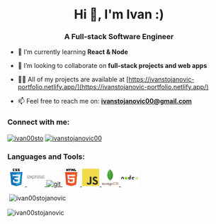 <h1 align="center">Hi 👋, I'm Ivan :)</h1>
<h3 align="center">A Full-stack Software Engineer</h3>

- 🌱 I’m currently learning **React & Node**

- 👯 I’m looking to collaborate on **full-stack projects and web apps**

- 👨‍💻 All of my projects are available at [https://ivanstojanovic-portfolio.netlify.app/](https://ivanstojanovic-portfolio.netlify.app/)

- 📫 Feel free to reach me on: **ivanstojanovic00@gmail.com**

<h3 align="left">Connect with me:</h3>
<p align="left">
<a href="https://twitter.com/ivan00sto" target="blank"><img align="center" src="https://raw.githubusercontent.com/rahuldkjain/github-profile-readme-generator/master/src/images/icons/Social/twitter.svg" alt="ivan00sto" height="30" width="40" /></a>
<a href="https://linkedin.com/in/ivanstojanovic00" target="blank"><img align="center" src="https://raw.githubusercontent.com/rahuldkjain/github-profile-readme-generator/master/src/images/icons/Social/linked-in-alt.svg" alt="ivanstojanovic00" height="30" width="40" /></a>
</p>

<h3 align="left">Languages and Tools:</h3>
<p align="left"> <a href="https://www.w3schools.com/css/" target="_blank" rel="noreferrer"> <img src="https://raw.githubusercontent.com/devicons/devicon/master/icons/css3/css3-original-wordmark.svg" alt="css3" width="40" height="40"/> </a> <a href="https://expressjs.com" target="_blank" rel="noreferrer"> <img src="https://raw.githubusercontent.com/devicons/devicon/master/icons/express/express-original-wordmark.svg" alt="express" width="40" height="40"/> </a> <a href="https://git-scm.com/" target="_blank" rel="noreferrer"> <img src="https://www.vectorlogo.zone/logos/git-scm/git-scm-icon.svg" alt="git" width="40" height="40"/> </a> <a href="https://www.w3.org/html/" target="_blank" rel="noreferrer"> <img src="https://raw.githubusercontent.com/devicons/devicon/master/icons/html5/html5-original-wordmark.svg" alt="html5" width="40" height="40"/> </a> <a href="https://developer.mozilla.org/en-US/docs/Web/JavaScript" target="_blank" rel="noreferrer"> <img src="https://raw.githubusercontent.com/devicons/devicon/master/icons/javascript/javascript-original.svg" alt="javascript" width="40" height="40"/> </a> <a href="https://www.mongodb.com/" target="_blank" rel="noreferrer"> <img src="https://raw.githubusercontent.com/devicons/devicon/master/icons/mongodb/mongodb-original-wordmark.svg" alt="mongodb" width="40" height="40"/> </a> <a href="https://nodejs.org" target="_blank" rel="noreferrer"> <img src="https://raw.githubusercontent.com/devicons/devicon/master/icons/nodejs/nodejs-original-wordmark.svg" alt="nodejs" width="40" height="40"/> </a> </p>



<p>&nbsp;<img align="center" src="https://github-readme-stats.vercel.app/api?username=ivan00stojanovic&show_icons=true&locale=en" alt="ivan00stojanovic" /></p>

<p><img align="center" src="https://github-readme-streak-stats.herokuapp.com/?user=ivan00stojanovic&" alt="ivan00stojanovic" /></p>
